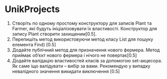 # UnikProjects
1. Створіть по одному простому конструктору для записів Plant та Farmer, які будуть ініціалізовувати їх властивості. Конструктор для запису Plant створити захищеним[0.5].
2. Перепишіть метод використовуючи метод класу List для пошуку елемента Find) [0.5]
3. Додайте публічний метод для призначення нового фермера. Метод приймає об’єкт нового фермера і нічого не повертає[0.5]
4. Додайте валідацію властивостей класів за допомогою set-акцесора. Як саме іщо валідувати – вибір за вами. Рекомендую у випадку невалідного значення викидати виключення [0.5]
